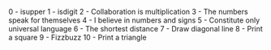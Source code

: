 0 - isupper
1 - isdigit
2 - Collaboration is multiplication
3 - The numbers speak for themselves
4 - I believe in numbers and signs
5 - Constitute only universal language
6 - The shortest distance
7 - Draw diagonal line
8 - Print a square
9 - Fizzbuzz
10 - Print a triangle

